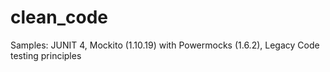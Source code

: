# clean_code
Samples: JUNIT 4, Mockito (1.10.19) with Powermocks (1.6.2), Legacy Code testing principles
